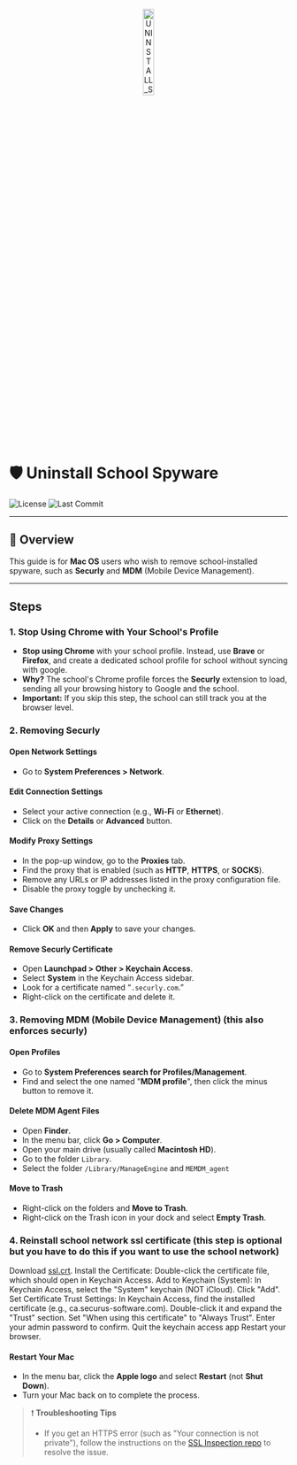 <p align="center">
  <img src="https://i.imgur.com/ec0RaHP.png" width="20%" alt="UNINSTALL_SCHOOL_SPYWARE-logo">
</p>

# 🛡️ **Uninstall School Spyware**
![License](https://img.shields.io/github/license/temrage/uninstall_school_spyware_mac?style=flat&logo=opensourceinitiative&logoColor=white&color=0080ff)
![Last Commit](https://img.shields.io/github/last-commit/temrage/uninstall_school_spyware_mac?style=flat&logo=git&logoColor=white&color=0080ff)

---

## 🚨 Overview

This guide is for **Mac OS** users who wish to remove school-installed spyware, such as **Securly** and **MDM** (Mobile Device Management).

---

## Steps

### 1. **Stop Using Chrome with Your School's Profile**
   - **Stop using Chrome** with your school profile. Instead, use **Brave** or **Firefox**, and create a dedicated school profile for school without syncing with google.
   - **Why?** The school's Chrome profile forces the **Securly** extension to load, sending all your browsing history to Google and the school.
   - **Important:** If you skip this step, the school can still track you at the browser level.

### 2. **Removing Securly**

   #### Open Network Settings
   - Go to **System Preferences > Network**.

   #### Edit Connection Settings
   - Select your active connection (e.g., **Wi-Fi** or **Ethernet**).
   - Click on the **Details** or **Advanced** button.

   #### Modify Proxy Settings
   - In the pop-up window, go to the **Proxies** tab.
   - Find the proxy that is enabled (such as **HTTP**, **HTTPS**, or **SOCKS**).
   - Remove any URLs or IP addresses listed in the proxy configuration file.
   - Disable the proxy toggle by unchecking it.

   #### Save Changes
   - Click **OK** and then **Apply** to save your changes.

   #### Remove Securly Certificate
   - Open **Launchpad > Other > Keychain Access**.
   - Select **System** in the Keychain Access sidebar.
   - Look for a certificate named “`.securly.com`.”
   - Right-click on the certificate and delete it.

### 3. **Removing MDM (Mobile Device Management)** (this also enforces securly)

   #### Open Profiles
   - Go to **System Preferences search for Profiles/Management**.
   - Find and select the one named "**MDM profile**", then click the minus button to remove it.

   #### Delete MDM Agent Files
   - Open **Finder**.
   - In the menu bar, click **Go > Computer**.
   - Open your main drive (usually called **Macintosh HD**).
   - Go to the folder `Library`.
   - Select the folder `/Library/ManageEngine` and `MEMDM_agent`

   #### Move to Trash
   - Right-click on the folders and **Move to Trash**.
   - Right-click on the Trash icon in your dock and select **Empty Trash**.
### 4. **Reinstall school network ssl certificate** (this step is optional but you have to do this if you want to use the school network)

  Download [ssl.crt](https://github.com/temrage/school_ssl_inspection/releases/download/release/ssl.crt).
  Install the Certificate:
      Double-click the certificate file, which should open in Keychain Access.
  Add to Keychain (System):
      In Keychain Access, select the "System" keychain (NOT iCloud).
      Click "Add".
  Set Certificate Trust Settings:
      In Keychain Access, find the installed certificate (e.g., ca.securus-software.com).
      Double-click it and expand the "Trust" section.
      Set "When using this certificate" to "Always Trust".
      Enter your admin password to confirm.
      Quit the keychain access app
  Restart your browser.

   #### Restart Your Mac
   - In the menu bar, click the **Apple logo** and select **Restart** (not **Shut Down**).
   - Turn your Mac back on to complete the process.
> ❗ **Troubleshooting Tips**  
> - If you get an HTTPS error (such as "Your connection is not private"), follow the instructions on the [SSL Inspection repo](https://github.com/temrage/school_ssl_inspection) to resolve the issue. 
